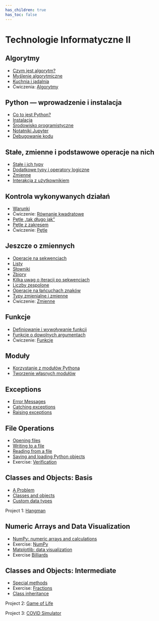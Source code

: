 ```yaml
---
has_children: true
has_toc: false
---
```


# Technologie Informatyczne II

## Algorytmy

* [Czym jest algorytm?](00%20Algorytmy/1%20Czym%20jest%20algorytm)
* [Myślenie algorytmiczne](00%20Algorytmy/2%20Myslenie%20algorytmiczne)
* [Kuchnia i jadalnia](00%20Algorytmy/3%20Kuchnia%20i%20jadalnia)
* Ćwiczenia: [Algorytmy](00%20Algorytmy/Cwiczenia)

## Python — wprowadzenie i instalacja

* [Co to jest Python?](01%20Python%20-%20wprowadzenie%20i%20instalacja/1%20Co%20to%20jest%20Python)
* [Instalacja](01%20Python%20-%20wprowadzenie%20i%20instalacja/2%20Instalacja)
* [Środowisko programistyczne](01%20Python%20-%20wprowadzenie%20i%20instalacja/3%20Srodowisko%20programistyczne)
* [Notatniki Jupyter](01%20Python%20-%20wprowadzenie%20i%20instalacja/4%20Notatniki%20Jupyter)
* [Debugowanie kodu](01%20Python%20-%20wprowadzenie%20i%20instalacja/5%20Debugowanie%20kodu)


## Stałe, zmienne i podstawowe operacje na nich

* [Stałe i ich typy](02%20Stale,%20zmienne%20i%20podstawowe%20operacje%20na%20nich/1%20Stale%20i%20ich%20typy)
* [Dodatkowe typy i operatory logiczne](02%20Stale,%20zmienne%20i%20podstawowe%20operacje%20na%20nich/2%20Dodatkowe%20typy%20i%20operatory%20logiczne)
* [Zmienne](02%20Stale,%20zmienne%20i%20podstawowe%20operacje%20na%20nich/3%20Zmienne)
* [Interakcja z użytkownikiem](02%20Stale,%20zmienne%20i%20podstawowe%20operacje%20na%20nich/4%20Interakcja%20z%20uzytkownikiem)

## Kontrola wykonywanych działań

* [Warunki](03%20Kontrola%20wykonywanych%20dzialan/1%20Warunki)
* Ćwiczenie: [Równanie kwadratowe](https://github.com/fizyka-python/rownanie)
* [Pętle „tak długo jak”](03%20Kontrola%20wykonywanych%20dzialan/2%20Petle%20tak%20dlugo%20jak)
* [Pętle z zakresem](03%20Kontrola%20wykonywanych%20dzialan/3%20Petle%20z%20zakresem)
* Ćwiczenie: [Pętle](https://github.com/fizyka-python/petle)

## Jeszcze o zmiennych

* [Operacje na sekwencjach](04%20Jeszcze%20o%20zmiennych/1%20Operacje%20na%20sekwencjach)
* [Listy](04%20Jeszcze%20o%20zmiennych/2%20Listy)
* [Słowniki](04%20Jeszcze%20o%20zmiennych/3%20Slowniki)
* [Zbiory](04%20Jeszcze%20o%20zmiennych/4%20Zbiory)
* [Kilka uwag o iteracji po sekwencjach](04%20Jeszcze%20o%20zmiennych/5%20Kilka%20uwag%20o%20iteracji%20po%20sekwencjach)
* [Liczby zespolone](04%20Jeszcze%20o%20zmiennych/6%20Liczby%20zespolone)
* [Operacje na łańcuchach znaków](04%20Jeszcze%20o%20zmiennych/7%20Operacje%20na%20lancuchach%20znakow)
* [Typy zmienialne i zmienne](04%20Jeszcze%20o%20zmiennych/8%20Typy%20zmienialne%20i%20zmienne)
* Ćwiczenie: [Zmienne](https://github.com/fizyka-python/zmienne)

## Funkcje

* [Definiowanie i wywoływanie funkcji](05%20Funkcje/1%20Definiowanie%20i%20wywolywanie%20funkcji)
* [Funkcje o dowolnych argumentach](05%20Funkcje/2%20Funkcje%20o%20dowolnych%20argumentach)
* Ćwiczenie: [Funkcje](https://github.com/fizyka-python/funkcje)

## Moduły

* [Korzystanie z modułów Pythona](06%20Moduly/1%20Korzystanie%20z%20modulow%20Pythona)
* [Tworzenie własnych modułów](06%20Moduly/2%20Tworzenie%20wlasnych%20modulow)

## Exceptions

* [Error Messages](07%20Exceptions/1%20Error%20Messages)
* [Catching exceptions](07%20Exceptions/2%20Catching%20exceptions)
* [Raising exceptions](07%20Exceptions/3%20Raising%20exceptions)

## File Operations

* [Opening files](08%20File%20Operations/1%20Opening%20files)
* [Writing to a file](08%20File%20Operations/2%20Writing%20to%20a%20file)
* [Reading from a file](08%20File%20Operations/3%20Reading%20from%20a%20file)
* [Saving and loading Python objects](08%20File%20Operations/4%20Saving%20and%20loading%20Python%20objects)
* Exercise: [Verification](https://github.com/mds-python/verification)

## Classes and Objects: Basis

* [A Problem](09%20Classes%20and%20Objects%20Basis/1%20A%20problem)
* [Classes and objects](09%20Classes%20and%20Objects%20Basis/2%20Classes%20and%20objects)
* [Custom data types](09%20Classes%20and%20Objects%20Basis/3%20Custom%20data%20types)

Project 1: [Hangman](https://github.com/mds-python/hangman)

## Numeric Arrays and Data Visualization

* [NumPy: numeric arrays and calculations](10%20Numeric%20Arrays%20and%20Data%20Visualization/1%20NumPy%20-%20numeric%20arrays%20and%20calculations)
* Exercise: [NumPy](https://github.com/mds-python/numpy)
* [Matplotlib: data visualization](10%20Numeric%20Arrays%20and%20Data%20Visualization/2%20Matplotlib%20-%20data%20visualization)
* Exercise [Billiards](https://github.com/mds-python/billiards)

## Classes and Objects: Intermediate

* [Special methods](11%20Classes%20and%20Objects%20Intermediate/1%20Special%20methods)
* Exercise: [Fractions](https://github.com/mds-python/fractions)
* [Class inheritance](11%20Classes%20and%20Objects%20Intermediate/2%20Class%20inheritance)

Project 2: [Game of Life](https://github.com/mds-python/game-of-life)

Project 3: [COVID Simulator](https://github.com/mds-python/covid)
